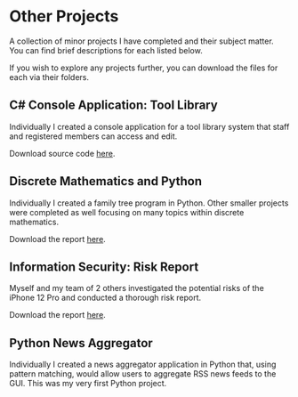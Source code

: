 # Other Projects
A collection of minor projects I have completed and their subject matter.
You can find brief descriptions for each listed below. 

If you wish to explore any projects further, you can download the files for each via their folders.


## C# Console Application: Tool Library
Individually I created a console application for a tool library system that staff and registered members can access and edit.

Download source code [here](/C%23%20Console%20App%20Tool%20Library).


## Discrete Mathematics and Python
Individually I created a family tree program in Python. Other smaller projects were completed as well focusing on many topics within discrete mathematics.

Download the report [here](/Discrete%20Mathematics%20and%20Python).


## Information Security: Risk Report
Myself and my team of 2 others investigated the potential risks of the iPhone 12 Pro and conducted a thorough risk report.

Download the report [here](/Information%20Security%20Risk%20Report).


## Python News Aggregator
Individually I created a news aggregator application in Python that, using pattern matching,  would allow users to aggregate RSS news feeds to the GUI. This was my very first Python project.
